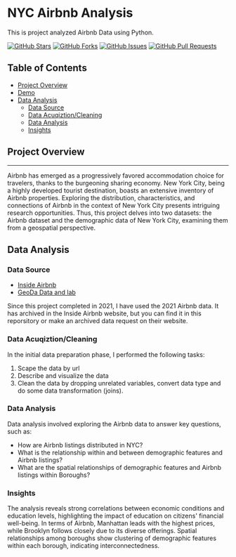 # NYC Airbnb Analysis

This is project analyzed Airbnb Data using Python.

[![GitHub Stars](https://img.shields.io/github/stars/christinazyn/airbnb-nyc-analysis)](https://github.com/christinazyn/airbnb-nyc-analysis/stargazers)
[![GitHub Forks](https://img.shields.io/github/forks/christinazyn/airbnb-nyc-analysis)](https://github.com/christinazyn/airbnb-nyc-analysis/network/members)
[![GitHub Issues](https://img.shields.io/github/issues/christinazyn/airbnb-nyc-analysis)](https://github.com/christinazyn/airbnb-nyc-analysis)
[![GitHub Pull Requests](https://img.shields.io/github/issues-pr/christinazyn/airbnb-nyc-analysis)](https://github.com/christinazyn/airbnb-nyc-analysis/pulls)

## Table of Contents

- [Project Overview](#project-overview)
- [Demo](https://airbnb-nyc-analysis.netlify.app/)
- [Data Analysis](#data-analysis)
  - [Data Source](#data-source)
  - [Data Acuqiztion/Cleaning](#data-acuqiztioncleaning)
  - [Data Analysis](#data-analysis)
  - [Insights](#insights)

## Project Overview

---

Airbnb has emerged as a progressively favored accommodation choice for travelers, thanks to the burgeoning sharing economy. New York City, being a highly developed tourist destination, boasts an extensive inventory of Airbnb properties. Exploring the distribution, characteristics, and connections of Airbnb in the context of New York City presents intriguing research opportunities. Thus, this project delves into two datasets: the Airbnb dataset and the demographic data of New York City, examining them from a geospatial perspective.

## Data Analysis

### Data Source

- [Inside Airbnb](http://insideairbnb.com/get-the-data)
- [GeoDa Data and lab](https://geodacenter.github.io/data-and-lab/)

Since this project completed in 2021, I have used the 2021 Airbnb data. It has archived in the Inside Airbnb website, but you can find it in this reporsitory or make an archived data request on their website.

### Data Acuqiztion/Cleaning

In the initial data preparation phase, I performed the following tasks:

1. Scape the data by url
2. Describe and visualize the data
3. Clean the data by dropping unrelated variables, convert data type and do some data transformation (joins).

### Data Analysis

Data analysis involved exploring the Airbnb data to answer key questions, such as:

- How are Airbnb listings distributed in NYC?
- What is the relationship within and between demographic features and Airbnb listings?
- What are the spatial relationships of demographic features and Airbnb listings within Boroughs?

### Insights

The analysis reveals strong correlations between economic conditions and education levels, highlighting the impact of education on citizens' financial well-being. In terms of Airbnb, Manhattan leads with the highest prices, while Brooklyn follows closely due to its diverse offerings. Spatial relationships among boroughs show clustering of demographic features within each borough, indicating interconnectedness.
